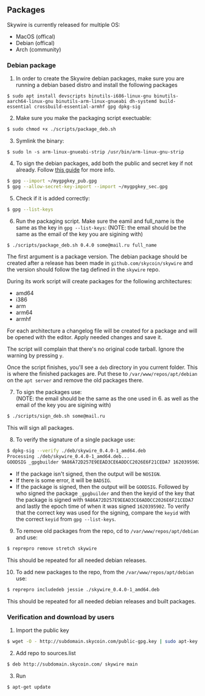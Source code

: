 ## Packages

Skywire is currently released for multiple OS:

- MacOS (offical)
- Debian (offical)
- Arch (community)

### Debian package 

1. In order to create the Skywire debian packages, make sure you are running a debian based distro and install the following packages 

```
$ sudo apt install devscripts binutils-i686-linux-gnu binutils-aarch64-linux-gnu binutils-arm-linux-gnueabi dh-systemd build-essential crossbuild-essential-armhf gpg dpkg-sig
```

2. Make sure you make the packaging script exectuable:
```bash
$ sudo chmod +x ./scripts/package_deb.sh
```

3. Symlink the binary:
```
$ sudo ln -s arm-linux-gnueabi-strip /usr/bin/arm-linux-gnu-strip
```

4. To sign the debian packages, add both the public and secret key if not already.
Follow [this guide](https://www.debuntu.org/how-to-importexport-gpg-key-pair/) for more info.
 
```bash
$ gpg --import ~/mygpgkey_pub.gpg
$ gpg --allow-secret-key-import --import ~/mygpgkey_sec.gpg
```

5. Check if it is added correctly:
```bash
$ gpg --list-keys
```

6. Run the packaging script. Make sure the eamil and full_name is the same as the key in `gpg --list-keys`:
(NOTE: the email should be the same as the email of the key you are sigining with)
```bash
$ ./scripts/package_deb.sh 0.4.0 some@mail.ru full_name
```

The first argument is a package version. The debian package should be created after a release has been made in `github.com/skycoin/skywire` and the version should follow the tag defined in the `skywire` repo. 

During its work script will create packages for the following architectures:
- amd64
- i386
- arm
- arm64
- armhf

For each architecture a changelog file will be created for a package and will be opened with the editor. Apply needed changes and save it.

The script will complain that there's no original code tarball. Ignore the warning by pressing `y`. 

Once the script finishes, you'll see a `deb` directory in you current folder. This is where the finished packages are. Put these to `/var/www/repos/apt/debian` on the `apt server` and remove the old packages there. 

7. To sign the packages use:<br>
(NOTE: the email should be the same as the one used  in 6. as well as the email of the key you are sigining with)
```bash
$ ./scripts/sign_deb.sh some@mail.ru
```

This will sign all packages.

8. To verify the signature of a single package use:
```bash
$ dpkg-sig --verify ./deb/skywire_0.4.0-1_amd64.deb
Processing ./deb/skywire_0.4.0-1_amd64.deb...
GOODSIG _gpgbuilder 9A86A72D257E9EEAD3CE6ADDCC2026E6F21CEDA7 1620395902
```

- If the package isn't signed, then the output will be `NOSIGN`.
- If there is some error, it will be `BADSIG`.
- If the package is signed, then the output will be `GOODSIG`. Followed by who signed the package `_gpgbuilder` 
and then the keyid of the key that the package is signed with `9A86A72D257E9EEAD3CE6ADDCC2026E6F21CEDA7`
and lastly the epoch time of when it was signed `1620395902`.
To verify that the correct key was used for the signing, compare the `keyid` with the correct `keyid` from 
`gpg --list-keys`.

9. To remove old packages from the repo, cd to `/var/www/repos/apt/debian` and use:
```bash
$ reprepro remove stretch skywire
```

This should be repeated for all needed debian releases.

10. To add new packages to the repo, from the `/var/www/repos/apt/debian` use:
```bash
$ reprepro includedeb jessie ./skywire_0.4.0-1_amd64.deb
```

This should be repeated for all needed debian releases and built packages.

### Verification and download by users

1. Import the public key
```bash
$ wget -O - http://subdomain.skycoin.com/public-gpg.key | sudo apt-key add - 
```

2. Add repo to sources.list

```bash
$ deb http://subdomain.skycoin.com/ skywire main
```

3. Run
```bash
$ apt-get update
```
